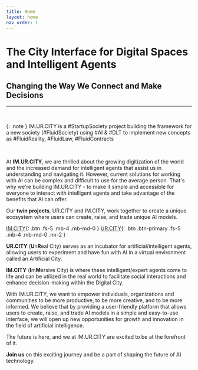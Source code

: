```yaml
---
title: Home
layout: home
nav_order: 1
---
```


# The City Interface for Digital Spaces and Intelligent Agents 
## Changing the Way We Connect and Make Decisions
---------------------------------------

&nbsp;

{: .note }
IM.UR.CITY is a #StartupSociety project building the framework for a new society (#FluidSociety) using #AI & #DLT to implement new concepts as #FluidReality, #FluidLaw, #FluidContracts


&nbsp;

At **IM.UR.CITY**, we are thrilled about the growing digitization of the world and the increased demand for intelligent agents that assist us in understanding and navigating it. However, current solutions for working with AI can be complex and difficult to use for the average person. That's why we're building IM.UR.CITY - to make it simple and accessible for everyone to interact with intelligent agents and take advantage of the benefits that AI can offer.

Our **twin projects**, UR.CITY and IM.CITY, work together to create a unique ecosystem where users can create, raise, and trade unique AI models. 

[IM.CITY]{: .btn .fs-5 .mb-4 .mb-md-0 }
[UR.CITY]{: .btn .btn-primary .fs-5 .mb-4 .mb-md-0 .mr-2 }

**UR.CITY** (<strong>U</strong>n<strong>R</strong>eal City) serves as an incubator for artificial/intelligent agents, allowing users to experiment and have fun with AI in a virtual environment called an Artificial City.    

**IM.CITY** (<strong>I</strong>m<strong>M</strong>ersive City) is where these intelligent/expert agents come to life and can be utilized in the real world to facilitate social interactions and enhance decision-making within the Digital City.

With IM.UR.CITY, we want to empower individuals, organizations and communities to be more productive, to be more creative, and to be more informed. We believe that by providing a user-friendly platform that allows users to create, raise, and trade AI models in a simple and easy-to-use interface, we will open up new opportunities for growth and innovation in the field of artificial intelligence.

The future is here, and we at IM.UR.CITY are excited to be at the forefront of it. 

**Join us** on this exciting journey and be a part of shaping the future of AI technology.


[IM.CITY]: https://docs.im.city "The Digital City"
[UR.CITY]: https://docs.ur.city "The Artificial City"